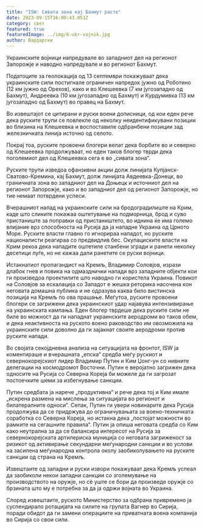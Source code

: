 ```yaml
---
title: "ISW: Сивата зона кај Бахмут расте"
date: 2023-09-15T16:00:43.051Z
category: свет
featured: true
featuredImage: ../img/6-ukr-vojnik.jpg
author: Вардарски
---
```

Украинските војници напредувале во западниот дел на регионот Запорожје и наводно напредувале и во регионот Бахмут.

Податоците за геолокација од 13 септември покажуваат дека украинските сили постигнале ограничен напредок јужно од Роботино (12 км јужно од Орехов), како и во Клешеевка (7 км југозападно од Бахмут), Андреевка (10 км југозападно од Бахмут) и Курдумивка (13 км југозападно од Бахмут) во правец на Бахмут.

Во извештајот се цитирани и руски воени дописници, од кои еден рече дека руските трупи се повлекле од неколку неидентификувани позиции во близина на Клешеевка и воспоставиле одбранбени позиции зад железничката линија источно од селото.

Покрај тоа, руските провоени блогери велат дека борбите во и северно од Клешеевка продолжуваат, но еден таков блогер тврди дека поголемиот дел од Клешеевка сега е во „сивата зона“.

Руските трупи изведоа офанзивни акции долж линијата Купјанск-Сватово-Кремина, кај Бахмут, долж линијата Авдеевка-Донецк, во граничната зона во западниот дел на Доњецк и источниот дел на регионот Запорожје, како и во западниот дел од регионот Запорожје, но тие немаат потврдени успеси.

Вчерашниот напад на украинските сили на бродоградилиште на Крим, каде што сликите покажаа оштетување на подморница, брод и суво пристаниште за поправки од пристаништето, во иднина ќе има големо влијание врз способноста на Русија да ја нападне Украина од Црното Море. Руските власти главно го игнорираа нападот, но руските националисти реагираа со предвидлив бес. Окупациските власти на Крим рекоа дека нападите оштетиле станбени згради и ранети неколку десетици луѓе, но не кажаа дали ранетите се руски војници.

Истакнатиот пропагандист на Кремљ, Владимир Соловјов, изрази длабок гнев и повика на одмазднички напади врз западните објекти кои ги произведоа проектилите што наводно ги користела Украина. Повикот на Соловјов за ескалација со Западот е жешка реторика насочена кон неговата домашна публика и не одразува каква било вистинска позиција на Кремљ по ова прашање. Меѓутоа, руските провоени блогери се загрижени дека украинскиот удар најавува интензивирање на украинската кампања. Еден блогер тврдеше дека руските сили не биле во можност да ги нападнат украинските аеродроми во таков обем, и дека неактивноста на руското воено раководство им овозможила на украинските сили доволно да ги зајакнат своите аеродроми против руските напади.

Во својата секојдневна анализа на ситуацијата на фронтот, ISW ја коментираше и вчерашната „епска“ средба меѓу рускиот и севернокорејскиот лидер Владимир Путин и Ким Џонг-ун со нивните делегации на космодромот Восточни. Путин е веројатно загрижен дека односите на Русија со Северна Кореја би можеле да ги загрозат постоечките шеми за избегнување санкции.

Путин средбата ја нарече „продуктивна“ и рече дека тој и Ким имале „искрена размена на мислења за ситуацијата во регионот и билатералните односи“. Сепак, Путин ги увери новинарите дека Русија продолжува да се придржува до ограничувањата за воено-техничката соработка со Северна Кореја, но истакна дека „постојат можности во рамките на сегашните правила“. Путин ја опиша неговата средба со Ким како неутрална за да се балансира интересот на Русија за севернокорејската артилериска муниција со неговата загриженост за ризикот од активирање секундарни меѓународни санкции и во услови на засилена меѓународна контрола околу заобиколувањето на руските санкции од страна на Кремљ.

Извештаите од западни и руски извори покажуваат дека Кремљ успеал да заобиколи некои западни санкции со зголемување на производството на оружје, но сè уште се бори да произведе оружје со брзината што му е потребна за да ја одржи војната во Украина.

Според извештаите, руското Министерство за одбрана привремено ја суспендирало ротацијата на силите на групата Вагнер во Сирија, поради обидот да ги замени операциите на приватната воена компанија во Сирија со свои сили.